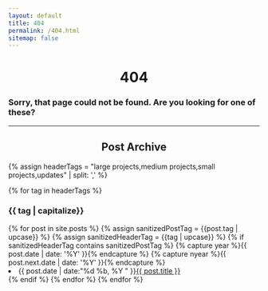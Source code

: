 ```yaml
---
layout: default
title: 404
permalink: /404.html
sitemap: false
---
```

<center><h1>404</h1></center>
<h3>Sorry, that page could not be found. Are you looking for one of these?</h3>
<hr>
<section id="archive">
  <center><h1>Post Archive</h1></center>

  {% assign headerTags = "large projects,medium projects,small projects,updates" | split: ',' %}


  {% for tag in headerTags %}
    <h3 class="archive">{{ tag | capitalize}}</h3>
      {% for post in site.posts %}
        {% assign sanitizedPostTag = {{post.tag | upcase}} %}
        {% assign sanitizedHeaderTag = {{tag | upcase}} %}
        {% if sanitizedHeaderTag contains sanitizedPostTag %}
          {% capture year %}{{ post.date | date: '%Y' }}{% endcapture %}
          {% capture nyear %}{{ post.next.date | date: '%Y' }}{% endcapture %}
          <li><time>{{ post.date | date:"%d %b, %Y " }}</time><a href="{{ post.url }}">{{ post.title }}</a></li>
        {% endif %}
      {% endfor %}
    </ul>
  {% endfor %}


</section>

